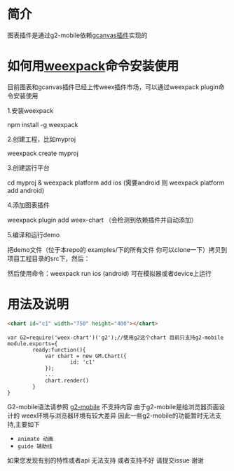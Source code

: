 # 简介
图表插件是通过g2-mobile依赖[gcanvas插件](../weex-plugin-gcanvas)实现的

# 如何用[weexpack](https://github.com/weexteam/weex-pack)命令安装使用

目前图表和gcanvas插件已经上传weex插件市场，可以通过weexpack plugin命令安装使用

1.安装weexpack

npm install -g weexpack

2.创建工程，比如myproj

weexpack create myproj

3.创建运行平台

cd myproj & weexpack platform add ios (需要android 则 weexpack platform add android)

4.添加图表插件

weexpack plugin add weex-chart （会检测到依赖插件并自动添加）

5.编译和运行demo

把demo文件（位于本repo的 examples/下的所有文件 你可以clone一下）拷贝到项目工程目录的src下，然后：

然后使用命令：weexpack run ios (android) 可在模拟器或者device上运行

# 用法及说明

```html
<chart id="c1" width="750" height="400"></chart>
```
```
var G2=require('weex-chart')('g2');//使用g2这个chart 目前只支持g2-mobile
module.exports={
        ready:function(){
            var chart = new GM.Chart({
                    id: 'c1'
            });
            ...
            chart.render()
        }
}
```

G2-mobile语法请参照
[g2-mobile](https://antv.alipay.com/g2-mobile/doc/index.html)
不支持内容
由于g2-mobile是给浏览器页面设计的 weex环境与浏览器环境有较大差异 因此一些g2-mobile的功能暂时无法支持,主要如下
 - `animate 动画`
 - `guide 辅助线`
 
 如果您发现有别的特性或者api 无法支持 或者支持不好 请提交issue 谢谢




